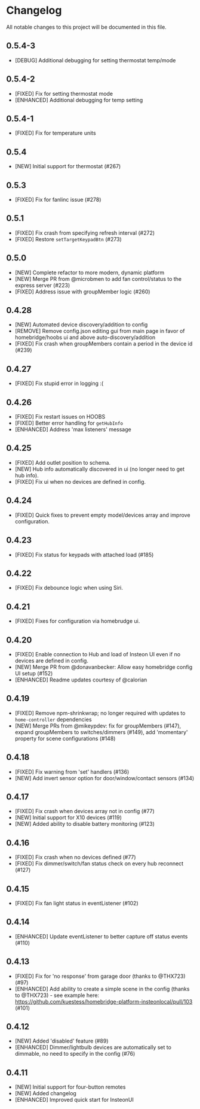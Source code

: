 # Changelog

All notable changes to this project will be documented in this file.
## 0.5.4-3
- [DEBUG] Additional debugging for setting thermostat temp/mode
## 0.5.4-2
- [FIXED] Fix for setting thermostat mode
- [ENHANCED] Additional debugging for temp setting
## 0.5.4-1
- [FIXED] Fix for temperature units
## 0.5.4
- [NEW] Initial support for thermostat (#267)
## 0.5.3
- [FIXED] Fix for fanlinc issue (#278)
## 0.5.1
- [FIXED] Fix crash from specifying refresh interval (#272)
- [FIXED] Restore `setTargetKeypadBtn` (#273)
## 0.5.0
- [NEW] Complete refactor to more modern, dynamic platform
- [NEW] Merge PR from @microbmen to add fan control/status to the express server (#223)
- [FIXED] Address issue with groupMember logic (#260)
## 0.4.28
- [NEW] Automated device discovery/addition to config
- [REMOVE] Remove config.json editing gui from main page in favor of homebridge/hoobs ui and above auto-discovery/addition
- [FIXED] Fix crash when groupMembers contain a period in the device id (#239)
## 0.4.27
- [FIXED] Fix stupid error in logging :(
## 0.4.26
- [FIXED] Fix restart issues on HOOBS
- [FIXED] Better error handling for `getHubInfo`
- [ENHANCED] Address 'max listeners' message
## 0.4.25
- [FIXED] Add outlet position to schema.
- [NEW] Hub info automatically discovered in ui (no longer need to get hub info).
- [FIXED] Fix ui when no devices are defined in config.
## 0.4.24
- [FIXED] Quick fixes to prevent empty model/devices array and improve configuration.
## 0.4.23
- [FIXED] Fix status for keypads with attached load (#185)
## 0.4.22
- [FIXED] Fix debounce logic when using Siri.
## 0.4.21
- [FIXED] Fixes for configuration via homebrudge ui.
## 0.4.20
- [FIXED] Enable connection to Hub and load of Insteon UI even if no devices are defined in config.
- [NEW] Merge PR from @donavanbecker: Allow easy homebridge config UI setup (#152)
- [ENHANCED] Readme updates courtesy of @calorian
## 0.4.19
- [FIXED] Remove npm-shrinkwrap; no longer required with updates to `home-controller` dependencies
- [NEW] Merge PRs from @mikeypdev: fix for groupMembers (#147), expand groupMembers to switches/dimmers (#149), add 'momentary' property for scene configurations (#148)
## 0.4.18
- [FIXED] Fix warning from 'set' handlers (#136)
- [NEW] Add invert sensor option for door/window/contact sensors (#134)
## 0.4.17

- [FIXED] Fix crash when devices array not in config (#77)
- [NEW] Initial support for X10 devices (#119)
- [NEW] Added ability to disable battery monitoring (#123)
## 0.4.16

- [FIXED] Fix crash when no devices defined (#77)
- [FIXED] Fix dimmer/switch/fan status check on every hub reconnect (#127)
## 0.4.15

- [FIXED] Fix fan light status in eventListener (#102)
## 0.4.14

- [ENHANCED] Update eventListener to better capture off status events (#110)

## 0.4.13

- [FIXED] Fix for 'no response' from garage door (thanks to @THX723) (#97)
- [ENHANCED] Add ability to create a simple scene in the config (thanks to @THX723) - see example here: https://github.com/kuestess/homebridge-platform-insteonlocal/pull/103 (#101)

## 0.4.12

- [NEW] Added 'disabled' feature (#89)
- [ENHANCED] Dimmer/lightbulb devices are automatically set to dimmable, no need to specify in the config (#76)

## 0.4.11

- [NEW] Initial support for four-button remotes
- [NEW] Added changelog
- [ENHANCED] Improved quick start for InsteonUI
